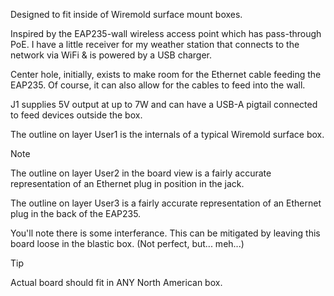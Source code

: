Designed to fit inside of Wiremold surface mount boxes.

Inspired by the EAP235-wall wireless access point which has pass-through PoE.  I have a little receiver for my weather station that connects to the network via WiFi & is powered by a USB charger.

Center hole, initially,  exists to make room for the Ethernet cable feeding the EAP235.  Of course, it can also allow for the cables to feed into the wall.

J1 supplies 5V output at up to 7W and can have a USB-A pigtail connected to feed devices outside the box.

The outline on layer User1 is the internals of a typical Wiremold surface box.

> [!NOTE]
> The outline on layer User2 in the board view is a fairly accurate representation of an Ethernet plug in position in the jack.
> 
> The outline on layer User3 is a fairly accurate representation of an Ethernet plug in the back of the EAP235.
> 
> You'll note there is some interferance.  This can be mitigated by leaving this board loose in the blastic box. (Not perfect, but... meh...)

> [!TIP]
> Actual board should fit in ANY North American box.
